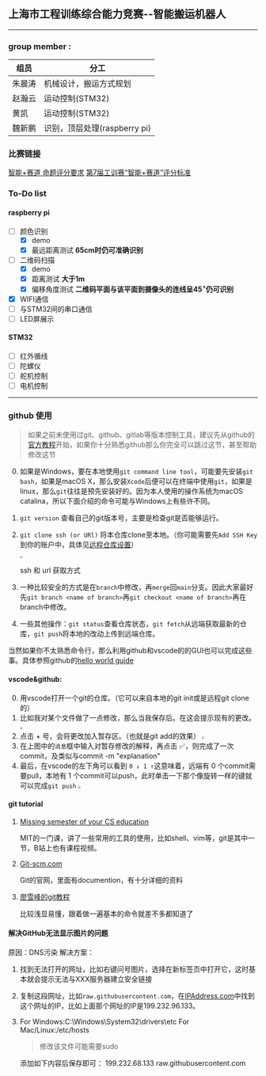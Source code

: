 ## 上海市工程训练综合能力竞赛--智能搬运机器人
---
### group member :
组员|分工
---|---
朱晨涛|机械设计，搬运方式规划
赵瀚云|运动控制(STM32)
黄凯|运动控制(STM32)
魏新鹏|识别，顶层处理(raspberry pi)

### 比赛链接
[智能+赛道 命题评分要求](http://www.gcxl.edu.cn/new/index_file2.html)
[第7届工训赛“智能+赛道”评分标准](https://mp.weixin.qq.com/s/R4Q5RDkqcPM0G6eyYqo40w)
### To-Do list
#### raspberry pi
- [ ] 颜色识别
  - [x] demo
  - [x] 最远距离测试
   **65cm时仍可准确识别**
- [ ] 二维码扫描
  - [x] demo
  - [x] 距离测试
   **大于1m**
  - [x] 偏移角度测试
   **二维码平面与该平面到摄像头的连线呈45$^{\circ}$仍可识别**
- [x] WIFI通信
- [ ] 与STM32间的串口通信
- [ ] LED屏展示
#### STM32
- [ ] 红外循线
- [ ] 陀螺仪
- [ ] 舵机控制
- [ ] 电机控制
---
### github 使用

> 如果之前未使用过git、github、gitlab等版本控制工具，建议先从github的[官方教程](https://guides.github.com/activities)开始，如果你十分熟悉github那么你完全可以跳过这节，甚至帮助修改这节​​ 

0. 如果是Windows，要在本地使用`git command line tool`，可能要先安装`git bash`，如果是macOS X，那么安装`Xcode`后便可以在终端中使用`git`，如果是linux，那么`git`往往是预先安装好的。因为本人使用的操作系统为macOS catalina，所以下面介绍的命令可能与Windows上有些许不同。

1. `git version` 查看自己的git版本号，主要是检查git是否能够运行。

2. `git clone ssh (or URl)` 将本仓库clone至本地。（你可能需要先`Add SSH Key`到你的账户中，具体见[远程仓库设置](https://www.liaoxuefeng.com/wiki/896043488029600/896954117292416)）

   <img src="https://s3.ax1x.com/2021/01/19/sgYn2T.png" style="zoom:30%">

   ssh 和 url 获取方式

3. 一种比较安全的方式是在`branch`中修改，再`merge`回`main`分支。因此大家最好先`git branch <name of branch>`再`git checkout <name of branch>`再在branch中修改。

4. 一些其他操作：`git status`查看仓库状态，`git fetch`从远端获取最新的仓库，`git push`将本地的改动上传到远端仓库。

当然如果你不太熟悉命令行，那么利用github和vscode的的GUI也可以完成这些事。具体参照github的[hello world guide](https://guides.github.com/activities/hello-world/)

#### vscode&github: 
0. 用vscode打开一个git的仓库。（它可以来自本地的git init或是远程git clone的）
1. 比如我对某个文件做了一点修改，那么当我保存后。在这会提示现有的更改。
   <img src="https://s3.ax1x.com/2021/01/19/sgDNW9.png" style="zoom:30%">
2. 点击 + 号，会将更改加入暂存区。（也就是git add的效果）
   <img src="https://s3.ax1x.com/2021/01/19/sgrY0f.png" style="zoom:30%">
3. 在上图中的`消息`框中输入对暂存修改的解释，再点击 :white_check_mark:，则完成了一次commit，及类似与commit -m "explanation"
4. 最后，在vscode的左下角可以看到 `0 ↓ 1 ↑`这意味着，远端有 0 个commit需要pull，本地有 1 个commit可以push，此时单击一下那个像旋转一样的键就可以完成`git push`
   <img src="https://s3.ax1x.com/2021/01/19/sgcLqI.png" style="zoom:30%">
#### git tutorial

1. [Missing semester of your CS education](https://missing.csail.mit.edu)

   MIT的一门课，讲了一些常用的工具的使用，比如shell、vim等，git是其中一节，B站上也有课程视频。

2. [Git-scm.com](https://git-scm.com)

   Git的官网，里面有documention，有十分详细的资料

3. [廖雪峰的git教程](https://www.liaoxuefeng.com/wiki/896043488029600)

   比较浅显易懂，跟着做一遍基本的命令就差不多都知道了
#### 解决GitHub无法显示图片的问题
原因：DNS污染
解决方案：
1. 找到无法打开的网址，比如右键问号图片，选择在新标签页中打开它，这时基本就会提示无法与XXX服务器建立安全链接
2. 复制这段网址，比如`raw.githubusercontent.com`，在[IPAddress.com](https://www.ipaddress.com/)中找到这个网址的IP，比如上面那个网址的IP是199.232.96.133。
3. For Windows:C:\Windows\System32\drivers\etc
   For Mac/Linux:/etc/hosts
   >修改该文件可能需要sudo

   添加如下内容后保存即可：
   199.232.68.133 raw.githubusercontent.com
